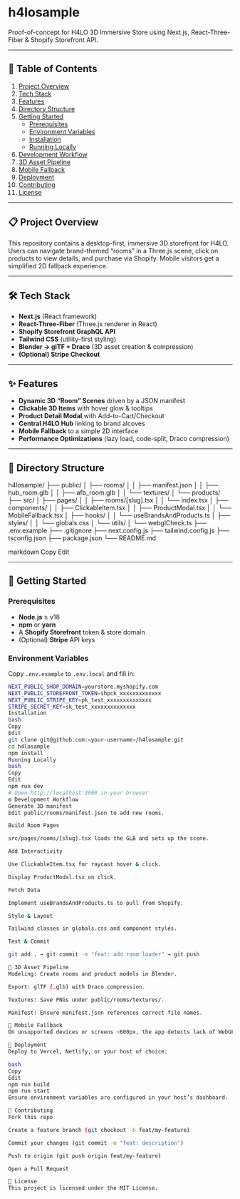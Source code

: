 # h4losample

Proof-of-concept for H4LO 3D Immersive Store using Next.js, React-Three-Fiber & Shopify Storefront API.

---

## 🚀 Table of Contents

1. [Project Overview](#project-overview)  
2. [Tech Stack](#tech-stack)  
3. [Features](#features)  
4. [Directory Structure](#directory-structure)  
5. [Getting Started](#getting-started)  
   - [Prerequisites](#prerequisites)  
   - [Environment Variables](#environment-variables)  
   - [Installation](#installation)  
   - [Running Locally](#running-locally)  
6. [Development Workflow](#development-workflow)  
7. [3D Asset Pipeline](#3d-asset-pipeline)  
8. [Mobile Fallback](#mobile-fallback)  
9. [Deployment](#deployment)  
10. [Contributing](#contributing)  
11. [License](#license)

---

## 📋 Project Overview

This repository contains a desktop-first, immersive 3D storefront for H4LO. Users can navigate brand-themed “rooms” in a Three.js scene, click on products to view details, and purchase via Shopify. Mobile visitors get a simplified 2D fallback experience.

---

## 🛠️ Tech Stack

- **Next.js** (React framework)  
- **React-Three-Fiber** (Three.js renderer in React)  
- **Shopify Storefront GraphQL API**  
- **Tailwind CSS** (utility-first styling)  
- **Blender → glTF + Draco** (3D asset creation & compression)  
- **(Optional) Stripe Checkout**  

---

## ✨ Features

- **Dynamic 3D “Room” Scenes** driven by a JSON manifest  
- **Clickable 3D Items** with hover glow & tooltips  
- **Product Detail Modal** with Add-to-Cart/Checkout  
- **Central H4LO Hub** linking to brand alcoves  
- **Mobile Fallback** to a simple 2D interface  
- **Performance Optimizations** (lazy load, code-split, Draco compression)

---

## 📂 Directory Structure

h4losample/
├── public/
│ ├── rooms/
│ │ ├── manifest.json
│ │ ├── hub_room.glb
│ │ ├── afb_room.glb
│ │ └── textures/
│ └── products/
├── src/
│ ├── pages/
│ │ ├── rooms/[slug].tsx
│ │ └── index.tsx
│ ├── components/
│ │ ├── ClickableItem.tsx
│ │ ├── ProductModal.tsx
│ │ └── MobileFallback.tsx
│ ├── hooks/
│ │ └── useBrandsAndProducts.ts
│ ├── styles/
│ │ └── globals.css
│ └── utils/
│ └── webglCheck.ts
├── .env.example
├── .gitignore
├── next.config.js
├── tailwind.config.js
├── tsconfig.json
├── package.json
└── README.md

markdown
Copy
Edit

---

## 🏁 Getting Started

### Prerequisites

- **Node.js** ≥ v18  
- **npm** or **yarn**  
- A **Shopify Storefront** token & store domain  
- (Optional) **Stripe** API keys

### Environment Variables

Copy `.env.example` to `.env.local` and fill in:

```bash
NEXT_PUBLIC_SHOP_DOMAIN=yourstore.myshopify.com
NEXT_PUBLIC_STOREFRONT_TOKEN=shpck_xxxxxxxxxxxxx
NEXT_PUBLIC_STRIPE_KEY=pk_test_xxxxxxxxxxxxxx
STRIPE_SECRET_KEY=sk_test_xxxxxxxxxxxxxx
Installation
bash
Copy
Edit
git clone git@github.com:<your-username>/h4losample.git
cd h4losample
npm install
Running Locally
bash
Copy
Edit
npm run dev
# Open http://localhost:3000 in your browser
⚙️ Development Workflow
Generate 3D manifest
Edit public/rooms/manifest.json to add new rooms.

Build Room Pages

src/pages/rooms/[slug].tsx loads the GLB and sets up the scene.

Add Interactivity

Use ClickableItem.tsx for raycast hover & click.

Display ProductModal.tsx on click.

Fetch Data

Implement useBrandsAndProducts.ts to pull from Shopify.

Style & Layout

Tailwind classes in globals.css and component styles.

Test & Commit

git add . → git commit -m "feat: add room loader" → git push

🎨 3D Asset Pipeline
Modeling: Create rooms and product models in Blender.

Export: glTF (.glb) with Draco compression.

Textures: Save PNGs under public/rooms/textures/.

Manifest: Ensure manifest.json references correct file names.

📱 Mobile Fallback
On unsupported devices or screens <600px, the app detects lack of WebGL and renders MobileFallback.tsx, which displays a simple list or 2D image map linking to product pages.

🚀 Deployment
Deploy to Vercel, Netlify, or your host of choice:

bash
Copy
Edit
npm run build
npm run start
Ensure environment variables are configured in your host’s dashboard.

🤝 Contributing
Fork this repo

Create a feature branch (git checkout -b feat/my-feature)

Commit your changes (git commit -m "feat: description")

Push to origin (git push origin feat/my-feature)

Open a Pull Request

📄 License
This project is licensed under the MIT License.